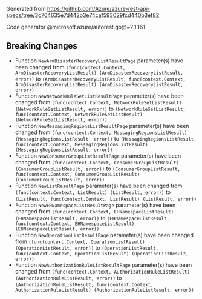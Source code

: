 Generated from https://github.com/Azure/azure-rest-api-specs/tree/3c764635e7d442b3e74caf593029fcd440b3ef82

Code generator @microsoft.azure/autorest.go@~2.1.161

## Breaking Changes

- Function `NewArmDisasterRecoveryListResultPage` parameter(s) have been changed from `(func(context.Context, ArmDisasterRecoveryListResult) (ArmDisasterRecoveryListResult, error))` to `(ArmDisasterRecoveryListResult, func(context.Context, ArmDisasterRecoveryListResult) (ArmDisasterRecoveryListResult, error))`
- Function `NewNetworkRuleSetListResultPage` parameter(s) have been changed from `(func(context.Context, NetworkRuleSetListResult) (NetworkRuleSetListResult, error))` to `(NetworkRuleSetListResult, func(context.Context, NetworkRuleSetListResult) (NetworkRuleSetListResult, error))`
- Function `NewMessagingRegionsListResultPage` parameter(s) have been changed from `(func(context.Context, MessagingRegionsListResult) (MessagingRegionsListResult, error))` to `(MessagingRegionsListResult, func(context.Context, MessagingRegionsListResult) (MessagingRegionsListResult, error))`
- Function `NewConsumerGroupListResultPage` parameter(s) have been changed from `(func(context.Context, ConsumerGroupListResult) (ConsumerGroupListResult, error))` to `(ConsumerGroupListResult, func(context.Context, ConsumerGroupListResult) (ConsumerGroupListResult, error))`
- Function `NewListResultPage` parameter(s) have been changed from `(func(context.Context, ListResult) (ListResult, error))` to `(ListResult, func(context.Context, ListResult) (ListResult, error))`
- Function `NewEHNamespaceListResultPage` parameter(s) have been changed from `(func(context.Context, EHNamespaceListResult) (EHNamespaceListResult, error))` to `(EHNamespaceListResult, func(context.Context, EHNamespaceListResult) (EHNamespaceListResult, error))`
- Function `NewOperationListResultPage` parameter(s) have been changed from `(func(context.Context, OperationListResult) (OperationListResult, error))` to `(OperationListResult, func(context.Context, OperationListResult) (OperationListResult, error))`
- Function `NewAuthorizationRuleListResultPage` parameter(s) have been changed from `(func(context.Context, AuthorizationRuleListResult) (AuthorizationRuleListResult, error))` to `(AuthorizationRuleListResult, func(context.Context, AuthorizationRuleListResult) (AuthorizationRuleListResult, error))`
